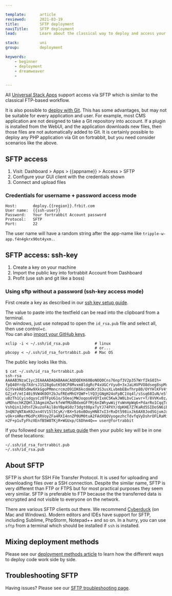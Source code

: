 ```yaml
---

template:      article
reviewed:      2021-03-19
title:         SFTP deployment
naviTitle:     SFTP deployment
lead:          Learn about the classical way to deploy and access your App on fortrabbit.

stack:         uni
group:         deployment

keywords:
    - beginner
    - deployment
    - dreamweaver
    -

---
```


All [Universal Stack Apps](app-uni) support access via SFTP which is similar to the classical FTP-based workflow.

It is also possible to [deploy with Git](git-deployment). This has some advantages, but may not be suitable for every application and user. For example, most CMS application are not designed to take a Git repository into account. If a plugin is installed from the WebUI, and the application downloads new files, then those files are not automatically added to Git. It is certainly possible to deploy any PHP application via Git on fortrabbit, but you need consider scenarios like the above.


## SFTP access

1. Visit: Dashboard > Apps > {{appname}} > Access > SFTP
2. Configure your GUI client with the credentials shown
3. Connect and upload files


### Credentials for username + password access mode

```
Host:       deploy.{{region}}.frbit.com
User name:  {{ssh-user}}
Password:   Your fortrabbit Account password
Protocol:   SFTP
Port:       22
```

The user name will have a random string after the app-name like `tripple-w-app.f4n4gkrx90ot4yxm.`.


## SFTP access: ssh-key

1. Create a key on your machine
2. Import the public key into fortrabbit Account from Dashboard
3. Profit (use ssh and git like a boss)

### Using sftp without a password (ssh-key access mode)

First create a key as described in our [ssh key setup guide](ssh-keys).  


The value to paste into the textfield can be read into the clipboard from a terminal.  
On windows, just use notepad to open the `id_rsa.pub` file and select all, then use control+c.  
You can also [import your GitHub keys](/access-methods#toc-github-ssh-key-import).

    xclip -i < ~/.ssh/id_rsa.pub           # linux
                                           # or...
    pbcopy < ~/.ssh/id_rsa_fortrabbit.pub  # Mac OS

The public key looks like this.

    $ cat ~/.ssh/id_rsa_fortrabbit.pub
    ssh-rsa AAAAB3NzaC1yc2EAAAADAQABAAACAQDQEKK60BoNOQ0Cns76npf3V2p357WrfIkG0Ih+
    fpQ40Yrdp7XdrsJ1S28g6utK50CP8Mvxm8ldgRcP4xUGCrVyu0+3xJaLHVPVO8dseg8spMrtVR7C
    G1YVekR85dHw9XkGgoPMmncrcmzO91DK6kcdmdKr3S3usXLvbmbEBxfhrp80/OYYHlKFV4fRVUyO
    GZjxF/mtI40i9VW4K0OY2bJufREeMhGYQWF+lYQ3jGNgH24oFpBC1Vq4l/sSsq68IuN/e5lyNW8X
    uBzTh1CyisdqysCzOTFpUG1o/SOeajMWJoqos6VQYIxmC5KwkJW8LbvCiwvr+T/8VVKv0z/CMsZv
    uMOhochKZQHl33AgmiHZwrkfeWfMUdBdxmGFfMj6nIWhywWijYvWnHpWq6+PdarRo1CqqTqxFRhJ
    VshQin1JdtnT2kuzoFAil8oYBpAS0z73dgt08pxTyYJ74PXY/dpKHE7Z7KaRd5SIDoSN6ibPv1Qv
    3nQN7qNTAxK02xn4tV15l5CyK/rBX+5z6oBOoyHN87xI3rRxDt598ixJk6AX0Jod5GjumJxoAB8j
    vOk+sHRerMGdPcXRVoyZFa4RXI4nnZP0UM0tuA2FAdXQQVyogezhcTdvfqVyDshrOFLRaMiUO3HN
    n2F+p1uTyFhzXEnfB5W8TKjR+WGUxp/C6Dhm4Q== user@fortrabbit


If you followed our [ssh key setup guide](ssh-keys) then your public key will be in one of these locations:

    ~/.ssh/id_rsa_fortrabbit.pub
    ~/.ssh/id_rsa.pub





## About SFTP

SFTP is short for SSH File Transfer Protocol. It is used for uploading and downloading files over a SSH connection. Despite the similar name, SFTP is very different than FTP or FTPS but for most practical purposes they seem very similar. SFTP is preferable to FTP because the the transferred data is encrypted and not visible to everyone on the network.

There are various SFTP clients out there. We recommend [Cyberduck](https://cyberduck.io/) (on Mac and Windows). Modern editors and IDEs have support for SFTP, including Sublime, PhpStorm, Notepad++ and so on. In a hurry, you can use `sftp` from a terminal which should be installed if `ssh` is installed.


## Mixing deployment methods

Please see our [deployment methods article](deployment-methods-uni) to learn how the different ways to deploy code work side by side.

## Troubleshooting SFTP

Having issues? Please see our [SFTP troubleshooting page](/sftp-troubleshooting).
